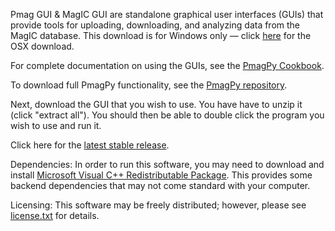 Pmag GUI & MagIC GUI are standalone graphical user interfaces (GUIs) that provide tools for uploading, downloading, and analyzing data from the MagIC database.  This download is for Windows only — click [here](https://github.com/PmagPy/PmagPy-Standalone-OSX/releases/latest) for the OSX download.

For complete documentation on using the GUIs, see the [PmagPy Cookbook](http://earthref.org/PmagPy/cookbook/).

To download full PmagPy functionality, see the [PmagPy repository](https://github.com/ltauxe/PmagPy#what-is-it).

Next, download the GUI that you wish to use.  You have have to unzip it (click "extract all").  You should then be able to double click the program you wish to use and run it.

Click here for the [latest stable release](http://github.com/PmagPy/PmagPy-Standalone-Windows/releases/latest).

Dependencies: In order to run this software, you may need to download and install [Microsoft Visual C++ Redistributable Package](https://www.microsoft.com/en-us/download/details.aspx?id=29).  This provides some backend dependencies that may not come standard with your computer.

Licensing: This software may be freely distributed; however, please see [license.txt](https://github.com/PmagPy/PmagPy-Standalone-Windows/blob/master/license.txt) for details.
